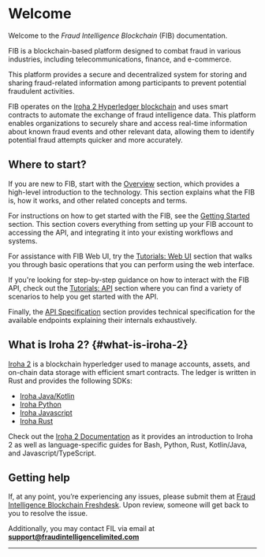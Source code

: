 # Welcome

Welcome to the _Fraud Intelligence Blockchain_ (FIB) documentation.

FIB is a blockchain-based platform designed to combat fraud in various industries, including telecommunications, finance, and e-commerce.

This platform provides a secure and decentralized system for storing and sharing fraud-related information among participants to prevent potential fraudulent activities.

FIB operates on the [Iroha 2 Hyperledger blockchain](/#what-is-iroha-2) and uses smart contracts to automate the exchange of fraud intelligence data. This platform enables organizations to securely share and access real-time information about known fraud events and other relevant data, allowing them to identify potential fraud attempts quicker and more accurately.

## Where to start?

If you are new to FIB, start with the [Overview](./overview.md) section, which provides a high-level introduction to the technology. This section explains what the FIB is, how it works, and other related concepts and terms.

For instructions on how to get started with the FIB, see the [Getting Started](./getting-started.md) section. This section covers everything from setting up your FIB account to accessing the API, and integrating it into your existing workflows and systems.

For assistance with FIB Web UI, try the [Tutorials: Web UI](./tutorials-web.md) section that walks you through basic operations that you can perform using the web interface.

If you're looking for step-by-step guidance on how to interact with the FIB API, check out the [Tutorials: API](./tutorials-api.md) section where you can find a variety of scenarios to help you get started with the API.

Finally, the [API Specification](./api-specification.md) section provides technical specification for the available endpoints explaining their internals exhaustively.

## What is Iroha 2? {#what-is-iroha-2}

[Iroha 2](https://github.com/hyperledger/iroha/tree/iroha2) is a blockchain hyperledger used to manage accounts, assets, and on-chain data storage with efficient smart contracts. The ledger is written in Rust and provides the following SDKs:

- [Iroha Java/Kotlin](https://github.com/hyperledger/iroha-java/tree/iroha2-main)
- [Iroha Python](https://github.com/hyperledger/iroha-python/tree/iroha2)
- [Iroha Javascript](https://github.com/hyperledger/iroha-javascript/tree/iroha2)
- [Iroha Rust](https://github.com/hyperledger/iroha/tree/iroha2-lts/client)

Check out the [Iroha 2 Documentation](https://hyperledger.github.io/iroha-2-docs/) as it provides an introduction to Iroha 2 as well as language-specific guides for Bash, Python, Rust, Kotlin/Java, and Javascript/TypeScript.

## Getting help

If, at any point, you’re experiencing any issues, please submit them at [Fraud Intelligence Blockchain Freshdesk](https://ragfraudblockchain.freshdesk.com/a/dashboard/default). Upon review, someone will get back to you to resolve the issue.

Additionally, you may contact FIL via email at **[support@fraudintelligencelimited.com](mailto:support@fraudintelligencelimited.com)**

---

<CompaniesLogos location="docs" />
